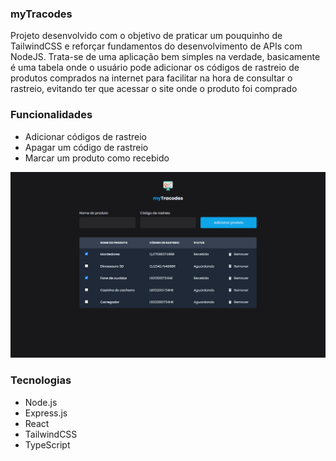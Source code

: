 ### myTracodes

Projeto desenvolvido com o objetivo de praticar um pouquinho de TailwindCSS e reforçar fundamentos do desenvolvimento de APIs com NodeJS.
Trata-se de uma aplicação bem simples na verdade, basicamente é uma tabela onde o usuário pode adicionar os códigos de rastreio de produtos comprados na internet para facilitar na hora de consultar o rastreio, evitando ter que acessar o site onde o produto foi comprado

### Funcionalidades
- Adicionar códigos de rastreio
- Apagar um código de rastreio
- Marcar um produto como recebido

![](./web/public/assets/desktop-preview.png)

### Tecnologias
- Node.js
- Express.js
- React
- TailwindCSS
- TypeScript
